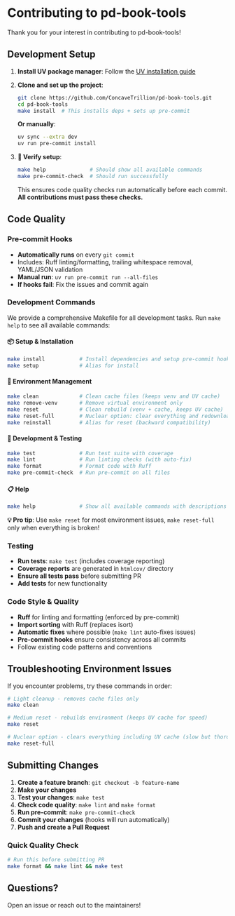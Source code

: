 # Contributing to pd-book-tools

Thank you for your interest in contributing to pd-book-tools!

## Development Setup

1. **Install UV package manager**: Follow the [UV installation guide](https://docs.astral.sh/uv/getting-started/installation/)

2. **Clone and set up the project**:
   ```bash
   git clone https://github.com/ConcaveTrillion/pd-book-tools.git
   cd pd-book-tools
   make install  # This installs deps + sets up pre-commit
   ```

   **Or manually**:
   ```bash
   uv sync --extra dev
   uv run pre-commit install
   ```

3. **🎯 Verify setup**:
   ```bash
   make help              # Should show all available commands
   make pre-commit-check  # Should run successfully
   ```

   This ensures code quality checks run automatically before each commit. **All contributions must pass these checks.**

## Code Quality

### Pre-commit Hooks
- **Automatically runs** on every `git commit`
- Includes: Ruff linting/formatting, trailing whitespace removal, YAML/JSON validation
- **Manual run**: `uv run pre-commit run --all-files`
- **If hooks fail**: Fix the issues and commit again

### Development Commands

We provide a comprehensive Makefile for all development tasks. Run `make help` to see all available commands:

#### **📦 Setup & Installation**
```bash
make install           # Install dependencies and setup pre-commit hooks
make setup             # Alias for install
```

#### **🔧 Environment Management**
```bash
make clean             # Clean cache files (keeps venv and UV cache)
make remove-venv       # Remove virtual environment only
make reset             # Clean rebuild (venv + cache, keeps UV cache)
make reset-full        # Nuclear option: clear everything and redownload
make reinstall         # Alias for reset (backward compatibility)
```

#### **🧪 Development & Testing**
```bash
make test              # Run test suite with coverage
make lint              # Run linting checks (with auto-fix)
make format            # Format code with Ruff
make pre-commit-check  # Run pre-commit on all files
```

#### **📋 Help**
```bash
make help              # Show all available commands with descriptions
```

**💡 Pro tip**: Use `make reset` for most environment issues, `make reset-full` only when everything is broken!

### Testing
- **Run tests**: `make test` (includes coverage reporting)
- **Coverage reports** are generated in `htmlcov/` directory
- **Ensure all tests pass** before submitting PR
- **Add tests** for new functionality

### Code Style & Quality
- **Ruff** for linting and formatting (enforced by pre-commit)
- **Import sorting** with Ruff (replaces isort)
- **Automatic fixes** where possible (`make lint` auto-fixes issues)
- **Pre-commit hooks** ensure consistency across all commits
- Follow existing code patterns and conventions

## Troubleshooting Environment Issues

If you encounter problems, try these commands in order:

```bash
# Light cleanup - removes cache files only
make clean

# Medium reset - rebuilds environment (keeps UV cache for speed)
make reset

# Nuclear option - clears everything including UV cache (slow but thorough)
make reset-full
```

## Submitting Changes

1. **Create a feature branch**: `git checkout -b feature-name`
2. **Make your changes**
3. **Test your changes**: `make test`
4. **Check code quality**: `make lint` and `make format`
5. **Run pre-commit**: `make pre-commit-check`
6. **Commit your changes** (hooks will run automatically)
7. **Push and create a Pull Request**

### Quick Quality Check
```bash
# Run this before submitting PR
make format && make lint && make test
```

## Questions?

Open an issue or reach out to the maintainers!
